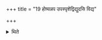 +++
title = "19 होष्यन्नप उपस्पृशेद्विद्युदसि विद्य"

+++

<details><summary>थिते</summary>

होष्यन्नप उपस्पृशेद्विद्युदसि विद्य मे पाप्मानमिति १९
</details>
